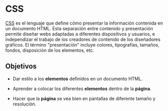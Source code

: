 # CSS

[CSS](https://developer.mozilla.org/en-US/docs/Learn/CSS) es el lenguaje que define cómo presentar la información contenida en un documento HTML. Esta separación entre contenido y presentación permite diseñar webs adaptadas a diferentes dispositivos y usuarios, e independizar el trabajo de los creadores de contenido de los diseñadores gráficos. El término "presentación" incluye colores, tipografías, tamaños, fondos, disposición de los elementos, etc.

## Objetivos

- Dar estilo a los **elementos** definidos en un documento HTML.

- Aprender a colocar los diferentes **elementos** dentro de la **página**.

- Hacer que la **página** se vea bien en pantallas de diferente tamaño y resolución.